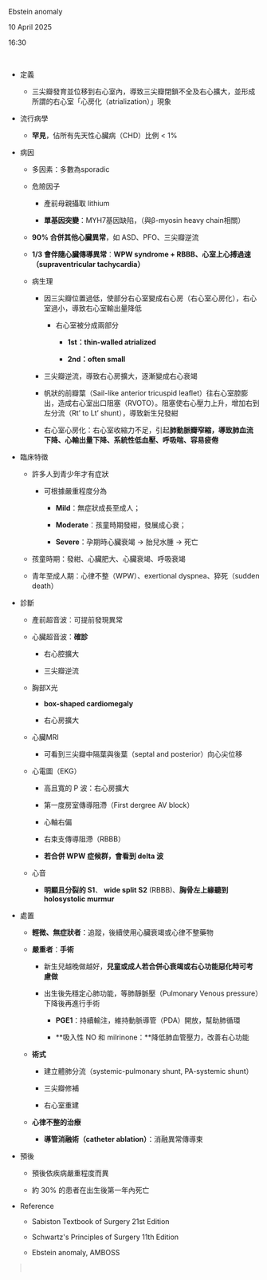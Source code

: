 Ebstein anomaly

10 April 2025

16:30

 

- 定義

  - 三尖瓣發育並位移到右心室內，導致三尖瓣閉鎖不全及右心擴大，並形成所謂的右心室「心房化（atrialization）」現象

- 流行病學

  - **罕見**，佔所有先天性心臟病（CHD）比例 \< 1%

- 病因

  - 多因素：多數為sporadic

  - 危險因子

    - 產前母親攝取 lithium

    - **單基因突變**：MYH7基因缺陷，（與β-myosin heavy chain相關）

  - **90% 合併其他心臟異常**，如 ASD、PFO、三尖瓣逆流

  - **1/3 會伴隨心臟傳導異常**：**WPW syndrome + RBBB、心室上心搏過速（supraventricular tachycardia）**

  - 病生理

    - 因三尖瓣位置過低，使部分右心室變成右心房（右心室心房化），右心室過小，導致右心室輸出量降低

      - 右心室被分成兩部分

        - **1st：thin-walled atrialized**

        - **2nd：often small**

    - 三尖瓣逆流，導致右心房擴大，逐漸變成右心衰竭

    - 帆狀的前瓣葉（Sail-like anterior tricuspid leaflet）往右心室腔膨出，造成右心室出口阻塞（RVOTO）。阻塞使右心壓力上升，增加右到左分流（Rt’ to Lt’ shunt），導致新生兒發紺

    - 右心室心房化：右心室收縮力不足，引起**肺動脈瓣窄縮，導致肺血流下降、心輸出量下降、系統性低血壓、呼吸喘、容易疲倦**

- 臨床特徵

  - 許多人到青少年才有症狀

    - 可根據嚴重程度分為

      - **Mild**：無症狀成長至成人；

      - **Moderate**：孩童時期發紺，發展成心衰；

      - **Severe**：孕期時心臟衰竭 → 胎兒水腫 → 死亡

  - 孩童時期：發紺、心臟肥大、心臟衰竭、呼吸衰竭

  - 青年至成人期：心律不整（WPW）、exertional dyspnea、猝死（sudden death）

- 診斷

  - 產前超音波：可提前發現異常

  - 心臟超音波：**確診**

    - 右心腔擴大

    - 三尖瓣逆流

  - 胸部X光

    - **box-shaped cardiomegaly**

    - 右心房擴大

  - 心臟MRI

    - 可看到三尖瓣中隔葉與後葉（septal and posterior）向心尖位移

  - 心電圖（EKG）

    - 高且寬的 P 波：右心房擴大

    - 第一度房室傳導阻滯（First dergree AV block）

    - 心軸右偏

    - 右束支傳導阻滯（RBBB）

    - **若合併 WPW 症候群，會看到 delta 波**

  - 心音

    - **明顯且分裂的 S1**、 **wide split S2** (RBBB)、**胸骨左上緣聽到holosystolic murmur**

- 處置

  - **輕微、無症狀者**：追蹤，後續使用心臟衰竭或心律不整藥物

  - **嚴重者**：**手術**

    - 新生兒越晚做越好，**兒童或成人若合併心衰竭或右心功能惡化時可考慮做**

    - 出生後先穩定心肺功能，等肺靜脈壓（Pulmonary Venous pressure）下降後再進行手術

      - **PGE1**：持續輸注，維持動脈導管（PDA）開放，幫助肺循環

      - **吸入性 NO 和 milrinone：**降低肺血管壓力，改善右心功能

  - **術式**

    - 建立體肺分流（systemic-pulmonary shunt, PA-systemic shunt）

    - 三尖瓣修補

    - 右心室重建

  - **心律不整的治療**

    - **導管消融術（catheter ablation）**：消融異常傳導束

- 預後

  - 預後依疾病嚴重程度而異

  - 約 30% 的患者在出生後第一年內死亡

- Reference

  - Sabiston Textbook of Surgery 21st Edition

  - Schwartz's Principles of Surgery 11th Edition

  - Ebstein anomaly, AMBOSS

>  
